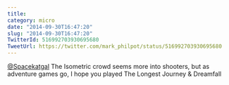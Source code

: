 ```yaml
---
title: 
category: micro
date: "2014-09-30T16:47:20"
slug: "2014-09-30T16:47:20"
TwitterId: 516992703930695680
TweetUrl: https://twitter.com/mark_philpot/status/516992703930695680
---
```


[@Spacekatgal](https://twitter.com/Spacekatgal) The Isometric crowd seems more
into shooters, but as adventure games go, I hope you played The Longest Journey
&amp; Dreamfall
